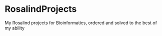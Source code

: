 # RosalindProjects
My Rosalind projects for Bioinformatics, ordered and solved to the best of my ability
